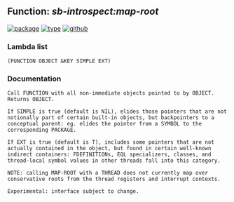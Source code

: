 ## Function: ***sb-introspect:map-root***
[![package](https://img.shields.io/badge/Package-SB--INTROSPECT-5f9ea0.svg?style=social&colorA=999999)](../) [![type](https://img.shields.io/badge/Type-Function-5f9ea0.svg?style=social&colorA=999999)](../#function) [![github](https://img.shields.io/badge/GitHub-View_the_source-5f9ea0.svg?style=social&colorA=999999&logo=github)](https://github.com/sbcl/sbcl/blob/master/contrib/sb-introspect/introspect.lisp/) 
### Lambda list
```
(FUNCTION OBJECT &KEY SIMPLE EXT)
```
### Documentation
```
Call FUNCTION with all non-immediate objects pointed to by OBJECT.
Returns OBJECT.

If SIMPLE is true (default is NIL), elides those pointers that are not
notionally part of certain built-in objects, but backpointers to a
conceptual parent: eg. elides the pointer from a SYMBOL to the
corresponding PACKAGE.

If EXT is true (default is T), includes some pointers that are not
actually contained in the object, but found in certain well-known
indirect containers: FDEFINITIONs, EQL specializers, classes, and
thread-local symbol values in other threads fall into this category.

NOTE: calling MAP-ROOT with a THREAD does not currently map over
conservative roots from the thread registers and interrupt contexts.

Experimental: interface subject to change.
```
